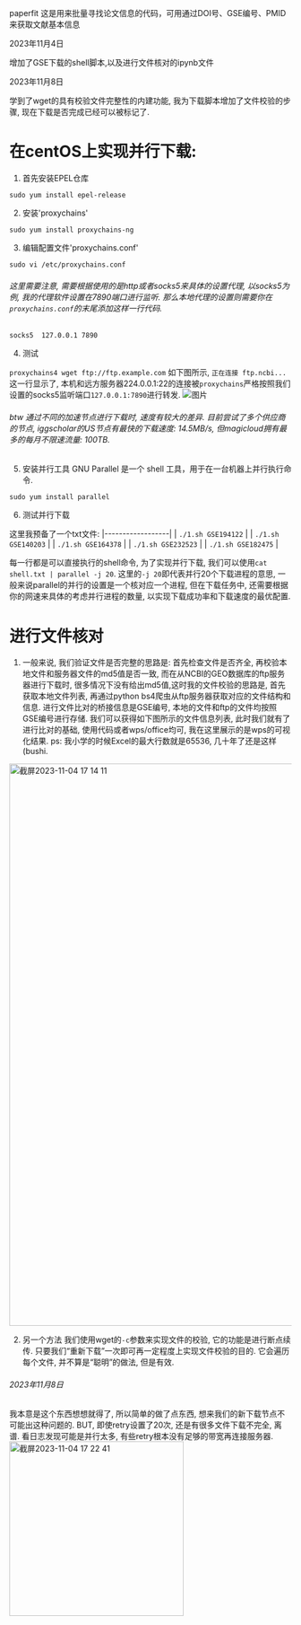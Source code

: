 paperfit
这是用来批量寻找论文信息的代码，可用通过DOI号、GSE编号、PMID来获取文献基本信息


2023年11月4日

增加了GSE下载的shell脚本,以及进行文件核对的ipynb文件

2023年11月8日

学到了wget的具有校验文件完整性的内建功能, 我为下载脚本增加了文件校验的步骤, 现在下载是否完成已经可以被标记了.

# 在centOS上实现并行下载:
  1. 首先安装EPEL仓库

  `sudo yum install epel-release`

  2. 安装'proxychains'
     
  `sudo yum install proxychains-ng`

  3. 编辑配置文件'proxychains.conf'

  `sudo vi /etc/proxychains.conf`
  ###### 这里需要注意, 需要根据使用的是http或者socks5来具体的设置代理, 以socks5为例, 我的代理软件设置在7890端口进行监听. 那么本地代理的设置则需要你在`proxychains.conf`的末尾添加这样一行代码.

  `socks5  127.0.0.1 7890`

  4. 测试

  `proxychains4 wget ftp://ftp.example.com`
  如下图所示, `正在连接 ftp.ncbi...`这一行显示了, 本机和远方服务器224.0.0.1:22的连接被`proxychains`严格按照我们设置的socks5监听端口`127.0.0.1:7890`进行转发.
  ﻿![图片](https://github.com/OOAAHH/paperfit/assets/19518905/33582384-5cc0-45d1-8400-0398a65f34a9)
######   btw 通过不同的加速节点进行下载时, 速度有较大的差异. 目前尝试了多个供应商的节点, iggscholar的US节点有最快的下载速度: 14.5MB/s, 但magicloud拥有最多的每月不限速流量: 100TB.
  
  5. 安装并行工具
GNU Parallel 是一个 shell 工具，用于在一台机器上并行执行命令.

  `sudo yum install parallel`

  6. 测试并行下载

  这里我预备了一个txt文件:
|------------------|
| `./1.sh GSE194122` |
| `./1.sh GSE140203` |
| `./1.sh GSE164378` |
| `./1.sh GSE232523` |
| `./1.sh GSE182475` |

  每一行都是可以直接执行的shell命令, 为了实现并行下载, 我们可以使用`cat shell.txt | parallel -j 20`. 这里的`-j 20`即代表并行20个下载进程的意思, 一般来说parallel的并行的设置是一个核对应一个进程, 但在下载任务中, 还需要根据你的网速来具体的考虑并行进程的数量, 以实现下载成功率和下载速度的最优配置.


# 进行文件核对
  1. 一般来说, 我们验证文件是否完整的思路是: 首先检查文件是否齐全, 再校验本地文件和服务器文件的md5值是否一致,
  而在从NCBI的GEO数据库的ftp服务器进行下载时, 很多情况下没有给出md5值,这时我的文件校验的思路是, 首先获取本地文件列表, 再通过python bs4爬虫从ftp服务器获取对应的文件结构和信息.
  进行文件比对的桥接信息是GSE编号, 本地的文件和ftp的文件均按照GSE编号进行存储. 我们可以获得如下图所示的文件信息列表, 此时我们就有了进行比对的基础, 使用代码或者wps/office均可, 我在这里展示的是wps的可视化结果. ps: 我小学的时候Excel的最大行数就是65536, 几十年了还是这样(bushi.
  <img width="1002" alt="截屏2023-11-04 17 14 11" src="https://github.com/OOAAHH/paperfit/assets/19518905/4c8463d6-63cf-48cc-9894-f2194b231c41">


  2. 另一个方法
  我们使用wget的`-c`参数来实现文件的校验, 它的功能是进行断点续传. 只要我们“重新下载”一次即可再一定程度上实现文件校验的目的. 它会遍历每个文件, 并不算是“聪明”的做法, 但是有效.


  ###### 2023年11月8日
  
  我本意是这个东西想想就得了, 所以简单的做了点东西, 想来我们的新下载节点不可能出这种问题的.
  BUT, 即使retry设置了20次, 还是有很多文件下载不完全, 离谱. 看日志发现可能是并行太多, 有些retry根本没有足够的带宽再连接服务器.
  <img width="311" alt="截屏2023-11-04 17 22 41" src="https://github.com/OOAAHH/paperfit/assets/19518905/ef373ba5-4675-486e-bae0-2ef6e3f273e3">



